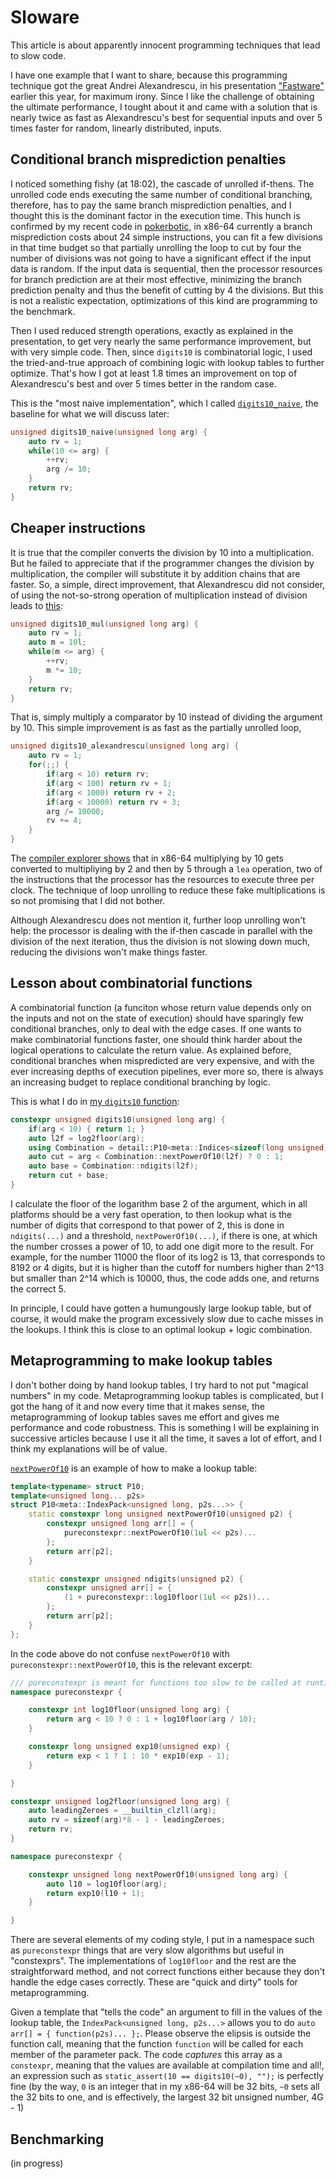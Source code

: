 # Sloware

This article is about apparently innocent programming techniques that lead to slow code.

I have one example that I want to share, because this programming technique got the great Andrei Alexandrescu, in his presentation ["Fastware"](https://youtu.be/o4-CwDo2zpg?t=18m2s) earlier this year, for maximum irony.  Since I like the challenge of obtaining the ultimate performance, I tought about it and came with a solution that is nearly twice as fast as Alexandrescu's best for sequential inputs and over 5 times faster for random, linearly distributed, inputs.

## Conditional branch misprediction penalties

I noticed something fishy (at 18:02), the cascade of unrolled if-thens.  The unrolled code ends executing the same number of conditional branching, therefore, has to pay the same branch misprediction penalties, and I thought this is the dominant factor in the execution time.  This hunch is confirmed by my recent code in [pokerbotic](https://github.com/thecppzoo/pokerbotic), in x86-64 currently a branch misprediction costs about 24 simple instructions, you can fit a few divisions in that time budget so that partially unrolling the loop to cut by four the number of divisions was not going to have a significant effect if the input data is random.  If the input data is sequential, then the processor resources for branch prediction are at their most effective, minimizing the branch prediction penalty and thus the benefit of cutting by 4 the divisions.  But this is not a realistic expectation, optimizations of this kind are programming to the benchmark.

Then I used reduced strength operations, exactly as explained in the presentation, to get very nearly the same performance improvement, but with very simple code.  Then, since `digits10` is combinatorial logic, I used the tried-and-true approach of combining logic with lookup tables to further optimize.  That's how I got at least 1.8 times an improvement on top of Alexandrescu's best and over 5 times better in the random case.

This is the "most naive implementation", which I called [`digits10_naive`](https://github.com/thecppzoo/inprogress/blob/master/src/main.cpp#L7), the baseline for what we will discuss later:

```c++
unsigned digits10_naive(unsigned long arg) {
    auto rv = 1;
    while(10 <= arg) {
        ++rv;
        arg /= 10;
    }
    return rv;
}
```

## Cheaper instructions

It is true that the compiler converts the division by 10 into a multiplication.  But he failed to appreciate that if the programmer changes the division by multiplication, the compiler will substitute it by addition chains that are faster.  So, a simple, direct improvement, that Alexandrescu did not consider, of using the not-so-strong operation of multiplication instead of division leads to [this](https://github.com/thecppzoo/inprogress/blob/master/src/main.cpp#L28):

```c++
unsigned digits10_mul(unsigned long arg) {
    auto rv = 1;
    auto m = 10l;
    while(m <= arg) {
        ++rv;
        m *= 10;
    }
    return rv;
}
```

That is, simply multiply a comparator by 10 instead of dividing the argument by 10.  This simple improvement is as fast as the partially unrolled loop,

```c++
unsigned digits10_alexandrescu(unsigned long arg) {
    auto rv = 1;
    for(;;) {
        if(arg < 10) return rv;
        if(arg < 100) return rv + 1;
        if(arg < 1000) return rv + 2;
        if(arg < 10000) return rv + 3;
        arg /= 10000;
        rv += 4;
    }
}
```

The [compiler explorer shows](https://godbolt.org/g/Yj9Un3) that in x86-64 multiplying by 10 gets converted to multipliying by 2 and then by 5 through a `lea` operation, two of the instructions that the processor has the resources to execute three per clock.  The technique of loop unrolling to reduce these fake multiplications is so not promising that I did not bother.

Although Alexandrescu does not mention it, further loop unrolling won't help: the processor is dealing with the if-then cascade in parallel with the division of the next iteration, thus the division is not slowing down much, reducing the divisions won't make things faster.

## Lesson about combinatorial functions

A combinatorial function (a funciton whose return value depends only on the inputs and not on the state of execution) should have sparingly few conditional branches, only to deal with the edge cases.  If one wants to make combinatorial functions faster, one should think harder about the logical operations to calculate the return value.  As explained before, conditional branches when mispredicted are very expensive, and with the ever increasing depths of execution pipelines, ever more so, there is always an increasing budget to replace conditional branching by logic.

This is what I do in [my `digits10` function](https://github.com/thecppzoo/inprogress/blob/master/inc/digits10/digits10.h#L55):

```c++
constexpr unsigned digits10(unsigned long arg) {
    if(arg < 10) { return 1; }
    auto l2f = log2floor(arg);
    using Combination = detail::P10<meta::Indices<sizeof(long unsigned)*8 - 1>>; 
    auto cut = arg < Combination::nextPowerOf10(l2f) ? 0 : 1;
    auto base = Combination::ndigits(l2f);
    return cut + base;
}
```

I calculate the floor of the logarithm base 2 of the argument, which in all platforms should be a very fast operation, to then lookup what is the number of digits that correspond to that power of 2, this is done in `ndigits(...)` and a threshold, `nextPowerOf10(...)`, if there is one, at which the number crosses a power of 10, to add one digit more to the result.  For example, for the number 11000 the floor of its log2 is 13, that corresponds to 8192 or 4 digits, but it is higher than the cutoff for numbers higher than 2^13 but smaller than 2^14 which is 10000, thus, the code adds one, and returns the correct 5.

In principle, I could have gotten a humungously large lookup table, but of course, it would make the program excessively slow due to cache misses in the lookups.  I think this is close to an optimal lookup + logic combination.

## Metaprogramming to make lookup tables

I don't bother doing by hand lookup tables, I try hard to not put "magical numbers" in my code.  Metaprogramming lookup tables is complicated, but I got the hang of it and now every time that it makes sense, the metaprogramming of lookup tables saves me effort and gives me performance and code robustness.  This is something I will be explaining in successive articles because I use it all the time, it saves a lot of effort, and I think my explanations will be of value.

[`nextPowerOf10`](https://github.com/thecppzoo/inprogress/blob/master/inc/digits10/digits10.h#L39) is an example of how to make a lookup table:

```c++
template<typename> struct P10;
template<unsigned long... p2s>
struct P10<meta::IndexPack<unsigned long, p2s...>> {
    static constexpr long unsigned nextPowerOf10(unsigned p2) {
        constexpr unsigned long arr[] = {
            pureconstexpr::nextPowerOf10(1ul << p2s)...
        };
        return arr[p2];
    }

    static constexpr unsigned ndigits(unsigned p2) {
        constexpr unsigned arr[] = {
            (1 + pureconstexpr::log10floor(1ul << p2s))...
        };
        return arr[p2];
    }
};
```

In the code above do not confuse `nextPowerOf10` with `pureconstexpr::nextPowerOf10`, this is the relevant excerpt:

```c++
/// pureconstexpr is meant for functions too slow to be called at runtime
namespace pureconstexpr {

    constexpr int log10floor(unsigned long arg) {
        return arg < 10 ? 0 : 1 + log10floor(arg / 10);
    }

    constexpr long unsigned exp10(unsigned exp) {
        return exp < 1 ? 1 : 10 * exp10(exp - 1);
    }

}

constexpr unsigned log2floor(unsigned long arg) {
    auto leadingZeroes = __builtin_clzll(arg);
    auto rv = sizeof(arg)*8 - 1 - leadingZeroes;
    return rv; 
}

namespace pureconstexpr {

    constexpr unsigned long nextPowerOf10(unsigned long arg) {
        auto l10 = log10floor(arg);
        return exp10(l10 + 1);
    }

}
```

There are several elements of my coding style, I put in a namespace such as `pureconstexpr` things that are very slow algorithms but useful in "constexprs".  The implementations of `log10floor` and the rest are the straightforward method, and not correct functions either because they don't handle the edge cases correctly.  These are "quick and dirty" tools for metaprogramming.

Given a template that "tells the code" an argument to fill in the values of the lookup table, the `IndexPack<unsigned long, p2s...>` allows you to do `auto arr[] = { function(p2s)... };`.  Please observe the elipsis is outside the function call, meaning that the function `function` will be called for each member of the parameter pack.  The code *captures* this array as a `constexpr`, meaning that the values are available at compilation time and all!, an expression such as `static_assert(10 == digits10(~0), "");` is perfectly fine (by the way, `0` is an integer that in my x86-64 will be 32 bits, `~0` sets all the 32 bits to one, and is effectively, the largest 32 bit unsigned number, 4G - 1)

## Benchmarking

(in progress)

